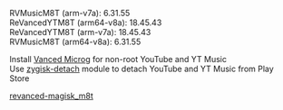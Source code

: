 RVMusicM8T (arm-v7a): 6.31.55  
ReVancedYTM8T (arm64-v8a): 18.45.43  
ReVancedYTM8T (arm-v7a): 18.45.43  
RVMusicM8T (arm64-v8a): 6.31.55  

Install [Vanced Microg](https://github.com/TeamVanced/VancedMicroG/releases) for non-root YouTube and YT Music  
Use [zygisk-detach](https://github.com/j-hc/zygisk-detach) module to detach YouTube and YT Music from Play Store  

[revanced-magisk_m8t](https://github.com/Ma8ter/revanced-magisk_m8t)  
